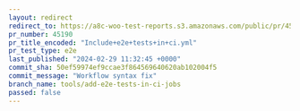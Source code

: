 ```yaml
---
layout: redirect
redirect_to: https://a8c-woo-test-reports.s3.amazonaws.com/public/pr/45190/e2e/index.html
pr_number: 45190
pr_title_encoded: "Include+e2e+tests+in+ci.yml"
pr_test_type: e2e
last_published: "2024-02-29 11:32:45 +0000"
commit_sha: 50ef59974ef9ccae3f864569640620ab102004f5
commit_message: "Workflow syntax fix"
branch_name: tools/add-e2e-tests-in-ci-jobs
passed: false
---
```

